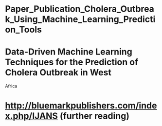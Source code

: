 # Paper_Publication_Cholera_Outbreak_Using_Machine_Learning_Prediction_Tools
# Data-Driven Machine Learning Techniques for the Prediction of Cholera Outbreak in West 
Africa
# http://bluemarkpublishers.com/index.php/IJANS   (further reading)
